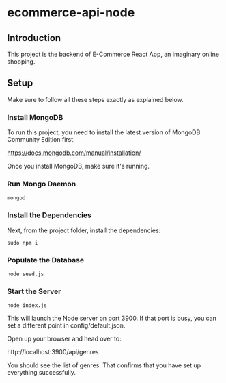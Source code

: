 # ecommerce-api-node

## Introduction

This project is the backend of E-Commerce React App, an imaginary online shopping.

## Setup

Make sure to follow all these steps exactly as explained below. 

### Install MongoDB

To run this project, you need to install the latest version of MongoDB Community Edition first.

https://docs.mongodb.com/manual/installation/

Once you install MongoDB, make sure it's running.

### Run Mongo Daemon

    mongod

### Install the Dependencies

Next, from the project folder, install the dependencies:

    sudo npm i

### Populate the Database

    node seed.js

### Start the Server

    node index.js

This will launch the Node server on port 3900. If that port is busy, you can set a different point in config/default.json.

Open up your browser and head over to:

http://localhost:3900/api/genres

You should see the list of genres. That confirms that you have set up everything successfully.
